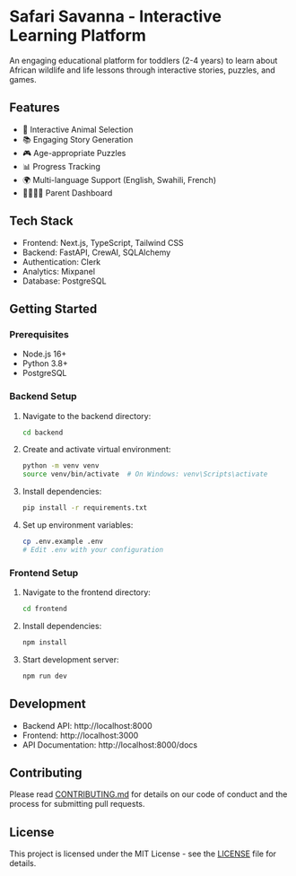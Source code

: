 # Safari Savanna - Interactive Learning Platform

An engaging educational platform for toddlers (2-4 years) to learn about African wildlife and life lessons through interactive stories, puzzles, and games.

## Features

- 🦁 Interactive Animal Selection
- 📚 Engaging Story Generation
- 🎮 Age-appropriate Puzzles
- 📊 Progress Tracking
- 🌍 Multi-language Support (English, Swahili, French)
- 👨‍👩‍👧‍👦 Parent Dashboard

## Tech Stack

- Frontend: Next.js, TypeScript, Tailwind CSS
- Backend: FastAPI, CrewAI, SQLAlchemy
- Authentication: Clerk
- Analytics: Mixpanel
- Database: PostgreSQL

## Getting Started

### Prerequisites

- Node.js 16+
- Python 3.8+
- PostgreSQL

### Backend Setup

1. Navigate to the backend directory:
   ```bash
   cd backend
   ```

2. Create and activate virtual environment:
   ```bash
   python -m venv venv
   source venv/bin/activate  # On Windows: venv\Scripts\activate
   ```

3. Install dependencies:
   ```bash
   pip install -r requirements.txt
   ```

4. Set up environment variables:
   ```bash
   cp .env.example .env
   # Edit .env with your configuration
   ```

### Frontend Setup

1. Navigate to the frontend directory:
   ```bash
   cd frontend
   ```

2. Install dependencies:
   ```bash
   npm install
   ```

3. Start development server:
   ```bash
   npm run dev
   ```

## Development

- Backend API: http://localhost:8000
- Frontend: http://localhost:3000
- API Documentation: http://localhost:8000/docs

## Contributing

Please read [CONTRIBUTING.md](CONTRIBUTING.md) for details on our code of conduct and the process for submitting pull requests.

## License

This project is licensed under the MIT License - see the [LICENSE](LICENSE) file for details.